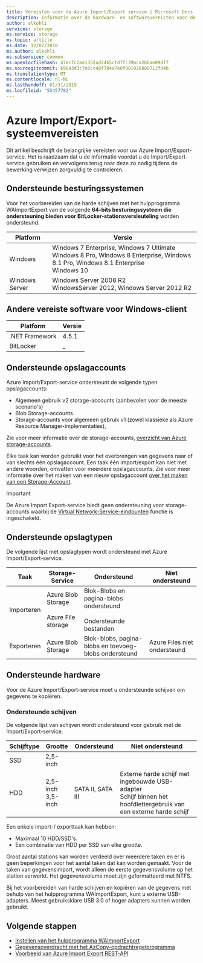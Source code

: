 ```yaml
---
title: Vereisten voor de Azure Import/Export service | Microsoft Docs
description: Informatie over de hardware- en softwarevereisten voor de Azure Import/Export-service.
author: alkohli
services: storage
ms.service: storage
ms.topic: article
ms.date: 12/07/2018
ms.author: alkohli
ms.subservice: common
ms.openlocfilehash: 47ecfc2ae1352ad24b5cfd7fc39bca26bae09df7
ms.sourcegitcommit: 698a3d3c7e0cc48f784a7e8f081928888712f34b
ms.translationtype: MT
ms.contentlocale: nl-NL
ms.lasthandoff: 01/31/2019
ms.locfileid: "55457782"
---
```

# <a name="azure-importexport-system-requirements"></a>Azure Import/Export-systeemvereisten

Dit artikel beschrijft de belangrijke vereisten voor uw Azure Import/Export-service. Het is raadzaam dat u de informatie voordat u de Import/Export-service gebruiken en vervolgens terug naar deze zo nodig tijdens de bewerking verwijzen zorgvuldig te controleren.

## <a name="supported-operating-systems"></a>Ondersteunde besturingssystemen

Voor het voorbereiden van de harde schijven met het hulpprogramma WAImportExport van de volgende **64-bits besturingssysteem die ondersteuning bieden voor BitLocker-stationsversleuteling** worden ondersteund.


|Platform |Versie |
|---------|---------|
|Windows     | Windows 7 Enterprise, Windows 7 Ultimate <br> Windows 8 Pro, Windows 8 Enterprise, Windows 8.1 Pro, Windows 8.1 Enterprise <br> Windows 10        |
|Windows Server     |Windows Server 2008 R2 <br> WindowsServer 2012, Windows Server 2012 R2         |

## <a name="other-required-software-for-windows-client"></a>Andere vereiste software voor Windows-client

|Platform |Versie |
|---------|---------|
|.NET Framework    | 4.5.1       |
| BitLocker        |  \_          |


## <a name="supported-storage-accounts"></a>Ondersteunde opslagaccounts

Azure Import/Export-service ondersteunt de volgende typen opslagaccounts:

- Algemeen gebruik v2 storage-accounts (aanbevolen voor de meeste scenario's)
- Blob Storage-accounts
- Storage-accounts voor algemeen gebruik v1 (zowel klassieke als Azure Resource Manager-implementaties), 

Zie voor meer informatie over de storage-accounts, [overzicht van Azure storage-accounts](storage-account-overview.md).

Elke taak kan worden gebruikt voor het overbrengen van gegevens naar of van slechts één opslagaccount. Een taak één import/export kan niet met andere woorden, omvatten voor meerdere opslagaccounts. Zie voor meer informatie over het maken van een nieuw opslagaccount [over het maken van een Storage-Account](storage-quickstart-create-account.md).

> [!IMPORTANT] 
> De Azure Import Export-service biedt geen ondersteuning voor storage-accounts waarbij de [Virtual Network-Service-eindpunten](../../virtual-network/virtual-network-service-endpoints-overview.md) functie is ingeschakeld. 

## <a name="supported-storage-types"></a>Ondersteunde opslagtypen

De volgende lijst met opslagtypen wordt ondersteund met Azure Import/Export-service.


|Taak  |Storage-Service |Ondersteund  |Niet ondersteund  |
|---------|---------|---------|---------|
|Importeren     |  Azure Blob Storage <br><br> Azure File storage       | Blok-Blobs en pagina-blobs ondersteund <br><br> Ondersteunde bestanden          |
|Exporteren     |   Azure Blob Storage       | Blok-blobs, pagina-blobs en toevoeg-blobs ondersteund         | Azure Files niet ondersteund


## <a name="supported-hardware"></a>Ondersteunde hardware 

Voor de Azure Import/Export-service moet u ondersteunde schijven om gegevens te kopiëren.

### <a name="supported-disks"></a>Ondersteunde schijven

De volgende lijst van schijven wordt ondersteund voor gebruik met de Import/Export-service.


|Schijftype  |Grootte  |Ondersteund |Niet ondersteund  |
|---------|---------|---------|---------|
|SSD    |   2,5-inch      |         |         |
|HDD     |  2,5-inch<br>3,5-inch       |SATA II, SATA III         |Externe harde schijf met ingebouwde USB-adapter <br> Schijf binnen het hoofdlettergebruik van een externe harde schijf         |


Een enkele import-/ exporttaak kan hebben:
- Maximaal 10 HDD/SSD's.
- Een combinatie van HDD per SSD van elke grootte.

Groot aantal stations kan worden verdeeld over meerdere taken en er is geen beperkingen voor het aantal taken dat kan worden gemaakt. Voor de taken van gegevensimport, wordt alleen de eerste gegevensvolume op het station verwerkt. Het gegevensvolume moet zijn geformatteerd met NTFS.

Bij het voorbereiden van harde schijven en kopiëren van de gegevens met behulp van het hulpprogramma WAImportExport, kunt u externe USB-adapters. Meest gebruiksklare USB 3.0 of hoger adapters kunnen worden gebruikt. 


## <a name="next-steps"></a>Volgende stappen

* [Instellen van het hulpprogramma WAImportExport](storage-import-export-tool-how-to.md)
* [Gegevensoverdracht met het AzCopy-opdrachtregelprogramma](storage-use-azcopy.md)
* [Voorbeeld van Azure Import Export REST-API](https://azure.microsoft.com/documentation/samples/storage-dotnet-import-export-job-management/)

